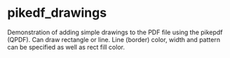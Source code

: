 # pikedf_drawings

Demonstration of adding simple drawings to the PDF file using the pikepdf (QPDF). 
Can draw rectangle or line. Line (border) color, width and pattern can be specified as well as rect fill color. 
